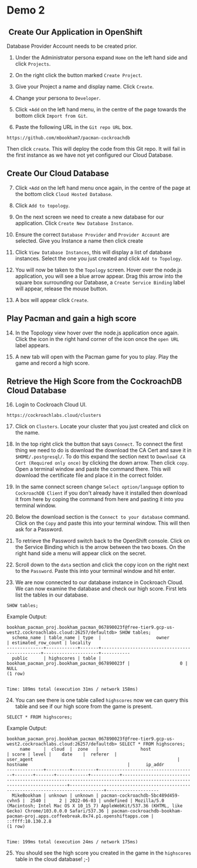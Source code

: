 # Demo 2

##  Create Our Application in OpenShift

Database Provider Account needs to be created prior.

1. Under the Administrator persona expand `Home` on the left hand side and click `Projects`.

2. On the right click the button marked `Create Project`.

3. Give your Project a name and display name. Click `Create`.

4. Change your persona to `Developer`.

5. Click `+Add` on the left hand menu, in the centre of the page towards the bottom click `Import from Git`.

6. Paste the following URL in the `Git repo URL` box.
```
https://github.com/mbookham7/pacman-cockroachdb
```
Then click `create`. This will deploy the code from this Git repo. It will fail in the first instance as we have not yet configured our Cloud Database.

## Create Our Cloud Database

7.  Click `+Add` on the left hand menu once again, in the centre of the page at the bottom click `Cloud Hosted Database`.

8. Click `Add to topology`.

9. On the next screen we need to create a new database for our application. Click `Create New Database Instance`.

10. Ensure the correct `Database Provider` and `Provider Account` are selected. Give you Instance a name then click create

11. Click `View Database Instances`, this will display a list of database instances. Select the one you just created and click `Add to Topology`.

12. You will now be taken to the `Topology` screen. Hover over the node.js application, you will see a blue arrow appear. Drag this arrow into the square box surrounding our Database, a `Create Service Binding` label will appear, release the mouse button.

13. A box will appear click `Create`.

## Play Pacman and gain a high score

14. In the Topology view hover over the node.js application once again. Click the icon in the right hand corner of the icon once the `open URL` label appears.

15. A new tab will open with the Pacman game for you to play. Play the game and record a high score.

## Retrieve the High Score from the CockroachDB Cloud Database

16. Login to Cockroach Cloud UI.
```
https://cockroachlabs.cloud/clusters
```

17. Click on `Clusters`. Locate your cluster that you just created and click on the name.

18. In the top right click the button that says `Connect`. To connect the first thing we need to do is download the download the CA Cert and save it in `$HOME/.postgresql/`. To do this expand the section next to `Download CA Cert (Required only once)` by clicking the down arrow. Then click `copy`. Open a terminal window and paste the command there. This will download the certificate file and place it in the correct folder.

19. In the same connect screen change `Select option/language` option to `CockroachDB Client` if you don't already have it installed then download it from here by coping the command from here and pasting it into you terminal window.

20. Below the download section is the `Connect to your database` command. Click on the `Copy` and paste this into your terminal window. This will then ask for a Password.

21. To retrieve the Password switch back to the OpenShift console. Click on the Service Binding which is the arrow between the two boxes. On the right hand side a menu will appear click on the secret.

22. Scroll down to the `data` section and click the copy icon on the right next to the `Password`. Paste this into your terminal window and hit enter.

23. We are now connected to our database instance in Cockroach Cloud. We can now examine the database and check our high score. First lets list the tables in our database.
```
SHOW tables;
```
Example Output:
```
bookham_pacman_proj.bookham_pacman_067890023f@free-tier9.gcp-us-west2.cockroachlabs.cloud:26257/defaultdb> SHOW tables;
  schema_name | table_name | type  |                     owner                     | estimated_row_count | locality
--------------+------------+-------+-----------------------------------------------+---------------------+-----------
  public      | highscores | table | bookham_pacman_proj.bookham_pacman_067890023f |                   0 | NULL
(1 row)


Time: 189ms total (execution 31ms / network 158ms)
```

24. You can see there is one table called `highscores` now we can query this table and see if our high score from the game is present.
```
SELECT * FROM highscores;
```
Example Output:
```
bookham_pacman_proj.bookham_pacman_067890023f@free-tier9.gcp-us-west2.cockroachlabs.cloud:26257/defaultdb> SELECT * FROM highscores;
     name     |  cloud  |  zone   |                host                 | score | level |    date    |  referer  |                                                      user_agent                                                       |                                     hostname                                      |      ip_addr
--------------+---------+---------+-------------------------------------+-------+-------+------------+-----------+-----------------------------------------------------------------------------------------------------------------------+-----------------------------------------------------------------------------------+--------------------
  MikeBookham | unknown | unknown | pacman-cockroachdb-5bc489d459-cvhn5 |  2540 |     2 | 2022-06-03 | undefined | Mozilla/5.0 (Macintosh; Intel Mac OS X 10_15_7) AppleWebKit/537.36 (KHTML, like Gecko) Chrome/103.0.0.0 Safari/537.36 | pacman-cockroachdb-bookham-pacman-proj.apps.coffeebreak.0x74.p1.openshiftapps.com | ::ffff:10.130.2.8
(1 row)


Time: 199ms total (execution 24ms / network 175ms)
```

25. You should see the high score you created in the game in the `highscores` table in the cloud database! ;-)